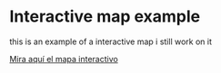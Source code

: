 # Interactive map example

this is an example of a interactive map
i still work on it


[Mira aquí el mapa interactivo](https://jsvelezm.github.io/interactive_map_example/)

